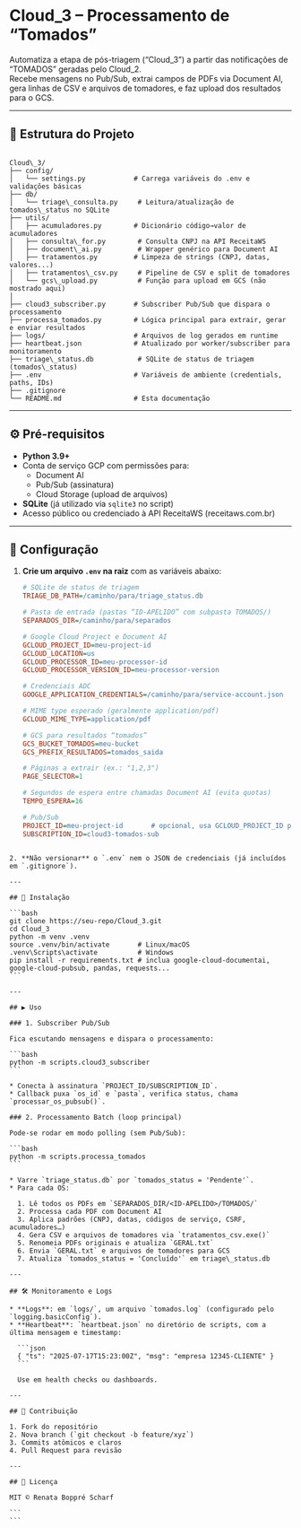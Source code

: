 # Cloud_3 – Processamento de “Tomados”

Automatiza a etapa de pós-triagem (“Cloud_3”) a partir das notificações de “TOMADOS” geradas pelo Cloud_2.  
Recebe mensagens no Pub/Sub, extrai campos de PDFs via Document AI, gera linhas de CSV e arquivos de tomadores, e faz upload dos resultados para o GCS.

---

## 📂 Estrutura do Projeto

```

Cloud\_3/
├── config/
│   └── settings.py            # Carrega variáveis do .env e validações básicas
├── db/
│   └── triage\_consulta.py     # Leitura/atualização de tomados\_status no SQLite
├── utils/
│   ├── acumuladores.py        # Dicionário código→valor de acumuladores
│   ├── consulta\_for.py        # Consulta CNPJ na API ReceitaWS
│   ├── document\_ai.py         # Wrapper genérico para Document AI
│   ├── tratamentos.py         # Limpeza de strings (CNPJ, datas, valores...)
│   ├── tratamentos\_csv.py     # Pipeline de CSV e split de tomadores
│   └── gcs\_upload.py          # Função para upload em GCS (não mostrado aqui)
│ 
├── cloud3_subscriber.py       # Subscriber Pub/Sub que dispara o processamento
├── processa_tomados.py        # Lógica principal para extrair, gerar e enviar resultados
├── logs/                      # Arquivos de log gerados em runtime
├── heartbeat.json             # Atualizado por worker/subscriber para monitoramento
├── triage\_status.db           # SQLite de status de triagem (tomados\_status)
├── .env                       # Variáveis de ambiente (credentials, paths, IDs)
├── .gitignore
└── README.md                  # Esta documentação

````

---

## ⚙️ Pré-requisitos

- **Python 3.9+**  
- Conta de serviço GCP com permissões para:
  - Document AI  
  - Pub/Sub (assinatura)  
  - Cloud Storage (upload de arquivos)  
- **SQLite** (já utilizado via `sqlite3` no script)  
- Acesso público ou credenciado à API ReceitaWS (receitaws.com.br)  

---

## 🔧 Configuração

1. **Crie um arquivo `.env` na raiz** com as variáveis abaixo:

   ```ini
   # SQLite de status de triagem
   TRIAGE_DB_PATH=/caminho/para/triage_status.db

   # Pasta de entrada (pastas “ID-APELIDO” com subpasta TOMADOS/)
   SEPARADOS_DIR=/caminho/para/separados

   # Google Cloud Project e Document AI
   GCLOUD_PROJECT_ID=meu-project-id
   GCLOUD_LOCATION=us
   GCLOUD_PROCESSOR_ID=meu-processor-id
   GCLOUD_PROCESSOR_VERSION_ID=meu-processor-version

   # Credenciais ADC
   GOOGLE_APPLICATION_CREDENTIALS=/caminho/para/service-account.json

   # MIME type esperado (geralmente application/pdf)
   GCLOUD_MIME_TYPE=application/pdf

   # GCS para resultados “tomados”
   GCS_BUCKET_TOMADOS=meu-bucket
   GCS_PREFIX_RESULTADOS=tomados_saida

   # Páginas a extrair (ex.: "1,2,3")
   PAGE_SELECTOR=1

   # Segundos de espera entre chamadas Document AI (evita quotas)
   TEMPO_ESPERA=16

   # Pub/Sub
   PROJECT_ID=meu-project-id       # opcional, usa GCLOUD_PROJECT_ID por padrão
   SUBSCRIPTION_ID=cloud3-tomados-sub
````

2. **Não versionar** o `.env` nem o JSON de credenciais (já incluídos em `.gitignore`).

---

## 🚀 Instalação

```bash
git clone https://seu-repo/Cloud_3.git
cd Cloud_3
python -m venv .venv
source .venv/bin/activate       # Linux/macOS
.venv\Scripts\activate          # Windows
pip install -r requirements.txt # inclua google-cloud-documentai, google-cloud-pubsub, pandas, requests...
```

---

## ▶️ Uso

### 1. Subscriber Pub/Sub

Fica escutando mensagens e dispara o processamento:

```bash
python -m scripts.cloud3_subscriber
```

* Conecta à assinatura `PROJECT_ID/SUBSCRIPTION_ID`.
* Callback puxa `os_id` e `pasta`, verifica status, chama `processar_os_pubsub()`.

### 2. Processamento Batch (loop principal)

Pode-se rodar em modo polling (sem Pub/Sub):

```bash
python -m scripts.processa_tomados
```

* Varre `triage_status.db` por `tomados_status = 'Pendente'`.
* Para cada OS:

  1. Lê todos os PDFs em `SEPARADOS_DIR/<ID-APELIDO>/TOMADOS/`
  2. Processa cada PDF com Document AI
  3. Aplica padrões (CNPJ, datas, códigos de serviço, CSRF, acumuladores…)
  4. Gera CSV e arquivos de tomadores via `tratamentos_csv.exe()`
  5. Renomeia PDFs originais e atualiza `GERAL.txt`
  6. Envia `GERAL.txt` e arquivos de tomadores para GCS
  7. Atualiza `tomados_status = 'Concluído'` em triage\_status.db

---

## 🛠️ Monitoramento e Logs

* **Logs**: em `logs/`, um arquivo `tomados.log` (configurado pelo `logging.basicConfig`).
* **Heartbeat**: `heartbeat.json` no diretório de scripts, com a última mensagem e timestamp:

  ```json
  { "ts": "2025-07-17T15:23:00Z", "msg": "empresa 12345-CLIENTE" }
  ```

  Use em health checks ou dashboards.

---

## 🔄 Contribuição

1. Fork do repositório
2. Nova branch (`git checkout -b feature/xyz`)
3. Commits atômicos e claros
4. Pull Request para revisão

---

## 🤝 Licença

MIT © Renata Boppré Scharf

```
```
